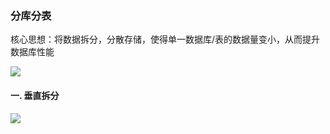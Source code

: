### 分库分表
核心思想：将数据拆分，分散存储，使得单一数据库/表的数据量变小，从而提升数据库性能

![](https://fgq233.github.io/imgs/mysql/fkfb1.png)

#### 一. 垂直拆分
![](https://fgq233.github.io/imgs/mysql/fkfb2.png)

